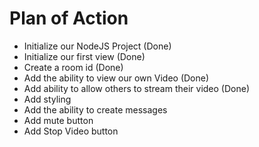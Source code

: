# Plan of Action

- Initialize our NodeJS Project (Done)
- Initialize our first view (Done)
- Create a room id (Done)
- Add the ability to view our own Video (Done)
- Add ability to allow others to stream their video (Done)
- Add styling
- Add the ability to create messages
- Add mute button
- Add Stop Video button
